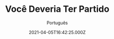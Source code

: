 ---
id: '1aba2720-a7e1-4982-98a5-43a18ea36064'
type: 'movie' # Filme, Série, Anime
title: "Você Deveria Ter Partido"
synopsis: ["Tentando superar o estresse e o ciúme pela esposa atriz, e muitos anos mais jovem, Theo resolve passar uma temporada com ela e a filha num casarão alugado na zona rural da Inglaterra. Mas estranhos fenômenos começam a assombrar a família.",
]
originalTitle: "You Should Have Left"
date: '2021-04-05T16:42:25.000Z'
update: '2021-04-05T16:42:25.000Z'
releaseDate: '2020-06-18T03:00:00.000Z'
imdb:
  rating: '5.4' # 8.5
  id: '' # tt0470752
duration: '1h 33 Min'
trailer:
  urls: [
    '74XaSr8SMLU',
  ]
tags: ['1080p']
genre: ['Drama', 'Mistério', 'Terror'] #
quality: 'BluRay' # BluRay, WEB-DL, HDTV, WEB-DL4K, WEB-DLe
format: 'MKV' # MKV, MP4, TS
audio: 'Português, Inglês' # Dublado, Legendado, Dual Audio, Dub & Leg
subtitle: 'Português' # Português, inglês,
size: '2 GB' # 4.8 GB
audioQuality: 10
videoQuality: 10
directors: []
#  - name: 'Lana Wachowski'
#    image: ''
#  - name: 'Lilly Wachowski'
#    image: ''
cast: []
#  - name: 'Keanu Reeves'
#    image: ''
#    characterName: 'Neo'
writers: []
#  - name: ''
#    image: ''
maturityRating:
  age: '' # L , 10, 12, 14, 16, 18
  topics: [''] # Violence, Illegal drugs, Inappropriate Language, Legal Drugs, Sexual Content, Extreme Violence
###########################################
download:
  
  - url: 'magnet:?xt=urn:btih:24cdbca04c3366f49adfe3f8f1b0a8b6e0aad55c&dn=Voc%c3%aa.Deveria.Ter.Partido.2021.BluRay.1080p.DUAL.5.1.COMANDO.TO&tr=udp%3a%2f%2fpublic.popcorn-tracker.org%3a6969%2fannounce&tr=udp%3a%2f%2ftracker.internetwarriors.net%3a1337%2fannounce&tr=udp%3a%2f%2ftracker.opentrackr.org%3a1337%2fannounce&tr=udp%3a%2f%2fexodus.desync.com%3a6969%2fannounce&tr=udp%3a%2f%2fretracker.lanta-net.ru%3a2710%2fannounce&tr=udp%3a%2f%2fopen.stealth.si%3a80%2fannounce&tr=udp%3a%2f%2fwww.torrent.eu.org%3a451%2fannounce&tr=udp%3a%2f%2fopentracker.i2p.rocks%3a6969%2fannounce&tr=http%3a%2f%2ftracker.opentrackr.org%3a1337%2fannounce&tr=udp%3a%2f%2f3rt.tace.ru%3a60889%2fannounce'
    resolution: '1080p' # 720p, 1080p, 4K,
    audio: 'Dual Áudio' # Dublado, Legendado, Dual Audio
    size: '' # 4.8 GB
    quality: '' # BluRay, WEB-DL
    format: '' # MKV
images:
  cover: '/assets/movies/voce-deveria-ter-partido.jpg'
  background: '/assets/movies/'
---